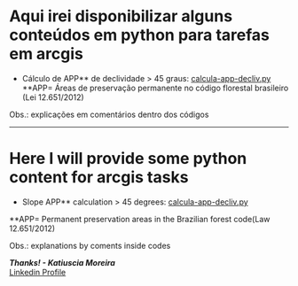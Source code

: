 # Aqui irei disponibilizar alguns conteúdos em python para tarefas em arcgis

* Cálculo de APP** de declividade > 45 graus: [calcula-app-decliv.py](https://github.com/katiusciamoreira/pythonArcgis/blob/master/datas/calcula-app-decliv.py)
**APP= Áreas de preservação permanente no código florestal brasileiro (Lei 12.651/2012)

Obs.: explicações em comentários dentro dos códigos
____________________________________________________________________________________________________________________________

# Here I will provide some python content for arcgis tasks

* Slope APP** calculation > 45 degrees: [calcula-app-decliv.py](https://github.com/katiusciamoreira/pythonArcgis/blob/master/datas/calcula-app-decliv.py)

**APP= Permanent preservation areas in the Brazilian forest code(Law 12.651/2012)

Obs.: explanations by coments inside codes

***Thanks! - Katiuscia Moreira***
<br>
[Linkedin Profile](https://www.linkedin.com/in/katiuscia-moreira-0026833b/)

